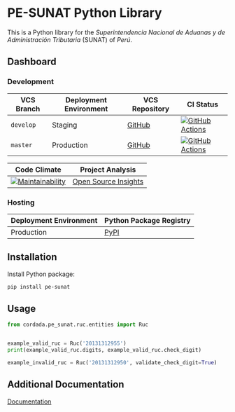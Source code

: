 # PE-SUNAT Python Library

This is a Python library for the *Superintendencia Nacional de Aduanas y de Administración
Tributaria* (SUNAT) of *Perú*.


## Dashboard

### Development

| VCS Branch | Deployment Environment | VCS Repository | CI Status |
| ---------- | ---------------------- | -------------- | --------- |
| `develop` | Staging | [GitHub](https://github.com/cordada/lib-pe-sunat-python/tree/develop) | [![GitHub Actions](https://github.com/cordada/lib-pe-sunat-python/actions/workflows/ci.yaml/badge.svg?branch=develop)](https://github.com/cordada/lib-pe-sunat-python/actions/workflows/ci.yaml?query=branch:develop) |
| `master` | Production | [GitHub](https://github.com/cordada/lib-pe-sunat-python/tree/master) | [![GitHub Actions](https://github.com/cordada/lib-pe-sunat-python/actions/workflows/ci.yaml/badge.svg?branch=master)](https://github.com/cordada/lib-pe-sunat-python/actions/workflows/ci.yaml?query=branch:master) |


| Code Climate | Project Analysis |
| ------------ | ---------------- |
| [![Maintainability](https://api.codeclimate.com/v1/badges/ede6619f0d7dc4a0f0bc/maintainability)](https://codeclimate.com/github/cordada/lib-pe-sunat-python/maintainability) | [Open Source Insights](https://deps.dev/pypi/pe-sunat) |


### Hosting

| Deployment Environment | Python Package Registry |
| ---------------------- | ----------------------- |
| Production | [PyPI](https://pypi.org/project/pe-sunat/) |


## Installation

Install Python package:

```sh
pip install pe-sunat
```


## Usage

```python
from cordada.pe_sunat.ruc.entities import Ruc


example_valid_ruc = Ruc('20131312955')
print(example_valid_ruc.digits, example_valid_ruc.check_digit)

example_invalid_ruc = Ruc('20131312950', validate_check_digit=True)
```


## Additional Documentation

[Documentation](docs/)
